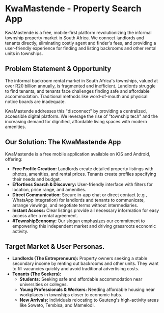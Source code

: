 # KwaMastende - Property Search App

KwaMastende is a free, mobile-first platform revolutionizing the informal township property market in South Africa.  We connect landlords and tenants directly, eliminating costly agent and finder's fees, and providing a user-friendly experience for finding and listing backrooms and other rental units in townships.

## Problem Statement & Opportunity

The informal backroom rental market in South Africa's townships, valued at over R20 billion annually, is fragmented and inefficient.  Landlords struggle to find tenants, and tenants face challenges finding safe and affordable accommodation.  Traditional methods like word-of-mouth and physical notice boards are inadequate.

KwaMastende addresses this "disconnect" by providing a centralized, accessible digital platform.  We leverage the rise of "township tech" and the increasing demand for dignified, affordable living spaces with modern amenities.

## Our Solution: The KwaMastende App

KwaMastende is a free mobile application available on iOS and Android, offering:

* **Free Profile Creation:** Landlords create detailed property listings with photos, amenities, and rental prices. Tenants create profiles specifying their needs and budget.
* **Effortless Search & Discovery:**  User-friendly interface with filters for location, price range, and amenities.
* **Direct Communication:** Secure in-app chat or direct contact (e.g., WhatsApp integration) for landlords and tenants to communicate, arrange viewings, and negotiate terms without intermediaries.
* **Instant Access:** Clear listings provide all necessary information for easy access after a rental agreement.
* **#TownshipEconomy:**  Our slogan emphasizes our commitment to empowering this independent market and driving grassroots economic activity.


## Target Market & User Personas.

* **Landlords (The Entrepreneurs):** Property owners seeking a stable secondary income by renting out backrooms and other units. They want to fill vacancies quickly and avoid traditional advertising costs.
* **Tenants (The Seekers):**
    * **Students:** Seeking safe and affordable accommodation near universities or colleges.
    * **Young Professionals & Workers:**  Needing affordable housing near workplaces in townships closer to economic hubs.
    * **New Arrivals:** Individuals relocating to Gauteng's high-activity areas like Soweto, Tembisa, and Mamelodi.
